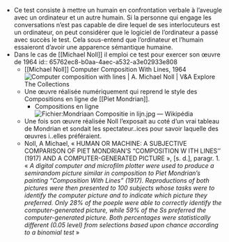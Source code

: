 - Ce test consiste à mettre un humain en confrontation verbale à l’aveugle avec un ordinateur et un autre humain. Si la personne qui engage les conversations n’est pas capable de dire lequel de ses interlocuteurs est un ordinateur, on peut considérer que le logiciel de l’ordinateur a passé avec succès le test. Cela sous-entend que l’ordinateur et l’humain essaieront d’avoir une apparence sémantique humaine.
- Dans le cas de [[Michael Noll]] il emploi ce test pour exercer son œuvre de 1964 
  id:: 65762ec8-b0aa-4aec-a532-a3e02933e808
	- [[Michael Noll]] Computer Composition With Lines, 1964 ![Computer composition with lines | A. Michael Noll | V&A Explore The  Collections](https://framemark.vam.ac.uk/collections/2011EY6965/full/735,/0/default.jpg)
	- Une œuvre réalisée numériquement qui reprend le style des Compositions en ligne de [[Piet Mondrian]].
		- Compositions en ligne ![Fichier:Mondriaan Compositie in lijn.jpg — Wikipédia](https://upload.wikimedia.org/wikipedia/commons/d/d2/Mondriaan_Compositie_in_lijn.jpg)
	- Une fois son œuvre réalisée Noll l’exposait au coté d’un vrai tableau de Mondrian et sondait les spectateur..ices pour savoir laquelle des œuvres i..elles préféraient.
	- Noll, A Michael, « HUMAN OR MACHINE: A SUBJECTIVE COMPARISON OF PIET MONDRIAN’S “COMPOSITION W ITH LINES’’ (1917) AND A
	  COMPUTER-GENERATED PICTURE », [s. d.], paragr. 1. « *A digital computer and microfilm plotter were used to produce a semirandom picture similar in composition to Piet Mondrian’s painting “Composition With Lines” (1917). Reproductions of both pictures were then presented to 100 subjects whose tasks were to identify the computer picture and to indicate which picture they preferred. Only 28% of the poeple were able to correctly identify the computer-generated picture, while 59% of the Ss preferred the computer-generated picture. Both percentages were statistically different (0.05 level) from selections based upon chance according to a binomial test* »